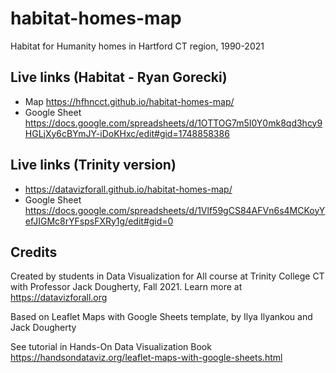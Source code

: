 # habitat-homes-map
Habitat for Humanity homes in Hartford CT region, 1990-2021

## Live links (Habitat - Ryan Gorecki)
- Map https://hfhncct.github.io/habitat-homes-map/
- Google Sheet https://docs.google.com/spreadsheets/d/1OTTOG7m5I0Y0mk8qd3hcy9HGLjXy6cBYmJY-iDoKHxc/edit#gid=1748858386

## Live links (Trinity version)
- https://datavizforall.github.io/habitat-homes-map/
- Google Sheet https://docs.google.com/spreadsheets/d/1Vlf59gCS84AFVn6s4MCKoyYefJIGMc8rYFspsFXRy1g/edit#gid=0

## Credits
Created by students in Data Visualization for All course at Trinity College CT with Professor Jack Dougherty, Fall 2021. Learn more at https://datavizforall.org

Based on Leaflet Maps with Google Sheets template, by Ilya Ilyankou and Jack Dougherty

See tutorial in Hands-On Data Visualization Book https://handsondataviz.org/leaflet-maps-with-google-sheets.html
